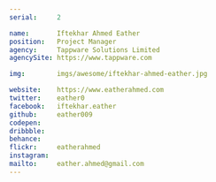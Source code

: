 ```yaml
---
serial:     2

name:       Iftekhar Ahmed Eather
position:   Project Manager
agency:     Tappware Solutions Limited
agencySite: https://www.tappware.com

img:        imgs/awesome/iftekhar-ahmed-eather.jpg

website:    https://www.eatherahmed.com
twitter:    eather0
facebook:   iftekhar.eather
github:     eather009
codepen:    
dribbble:   
behance:    
flickr:     eatherahmed
instagram:  
mailto:     eather.ahmed@gmail.com
---
```

